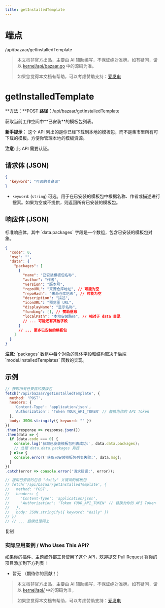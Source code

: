 ```yaml
---
title: getInstalledTemplate
---
```

# 端点

/api/bazaar/getInstalledTemplate

> 本文档非官方出品，主要由 AI 辅助编写，不保证绝对准确。如有疑问，请以 [kernel/api/bazaar.go](https://github.com/siyuan-note/siyuan/blob/master/kernel/api/bazaar.go) 中的源码为准。
> 
> 如果您觉得本文档有帮助，可以考虑赞助支持：[爱发电](https://afdian.com/a/leolee9086?tab=feed)

# getInstalledTemplate

**方法：**POST **路径：**/api/bazaar/getInstalledTemplate

获取当前工作空间中\*\*已安装\*\*的模板包列表。

**新手提示：** 这个 API 列出的是你已经下载到本地的模板包，而不是集市里所有可下载的模板。方便你管理本地的模板资源。

**注意**: 此 API 需要认证。

## 请求体 (JSON)

```json
{
  "keyword": "可选的关键词"
}
```

-   `keyword`: (`string`) 可选。用于在已安装的模板包中根据名称、作者或描述进行搜索。如果为空或不提供，则返回所有已安装的模板包。

## 响应体 (JSON)

标准响应体，其中 \`data.packages\` 字段是一个数组，包含已安装的模板包对象。

```json
{
  "code": 0,
  "msg": "",
  "data": {
    "packages": [
      {
        "name": "已安装模板包名称",
        "author": "作者",
        "version": "版本号",
        "repoURL": "来源仓库地址", // 可能为空
        "repoHash": "来源仓库哈希", // 可能为空
        "description": "描述",
        "iconURL": "预览图 URL",
        "displayName": "显示名称",
        "funding": [], // 赞助信息
        "localPath": "本地安装路径", // 相对于 data 目录
        // ... 可能还有其他字段
      }
      // ... 更多已安装的模板包
    ]
  }
}
```

**注意:** \`packages\` 数组中每个对象的具体字段和结构取决于后端 \`model.InstalledTemplates\` 函数的实现。

## 示例

```javascript
// 获取所有已安装的模板包
fetch('/api/bazaar/getInstalledTemplate', {
  method: 'POST',
  headers: {
    'Content-Type': 'application/json',
    'Authorization': 'Token YOUR_API_TOKEN' // 替换为你的 API Token
  },
  body: JSON.stringify({ keyword: "" })
})
.then(response => response.json())
.then(data => {
  if (data.code === 0) {
    console.log('获取已安装模板包列表成功:', data.data.packages);
    // 处理 data.data.packages 列表
  } else {
    console.error('获取已安装模板包列表失败:', data.msg);
  }
})
.catch(error => console.error('请求错误:', error));

// 搜索已安装的包含 "daily" 关键词的模板包
// fetch('/api/bazaar/getInstalledTemplate', {
//   method: 'POST',
//   headers: {
//     'Content-Type': 'application/json',
//     'Authorization': 'Token YOUR_API_TOKEN' // 替换为你的 API Token
//   },
//   body: JSON.stringify({ keyword: "daily" })
// })
// // ... 后续处理同上
```

复制

### 实际应用案例 / Who Uses This API?

如果你的插件、主题或外部工具使用了这个 API，欢迎提交 Pull Request 将你的项目添加到下方列表！

-   暂无 （期待你的贡献！）
> 本文档非官方出品，主要由 AI 辅助编写，不保证绝对准确。如有疑问，请以 [kernel/api/](https://github.com/siyuan-note/siyuan/blob/master/kernel/api/) 中的源码为准。
> 
> 如果您觉得本文档有帮助，可以考虑赞助支持：[爱发电](https://afdian.com/a/leolee9086?tab=feed)
